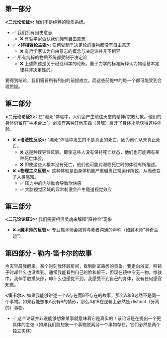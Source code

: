 ## 第一部分

**<二元论论证>:** 我们不是纯粹的物质系统。

- ✅ 我们拥有自由意志
    - ❌ 有哲学家否认我们拥有自由意志
- ✅ **<非相容论主张>:** 任何受制于决定论的事物都没有自由意志
    - ❌ 有哲学家认为自由意志的概念与决定论并非不相容
- ✅ 所有纯粹的物质系统都受制于决定论
    - ❌ 上述陈述是关于经验科学的论断。量子力学的标准解释认为物理基本定律并非决定性的。
        
要得到结论，我们需要所有列出的前提成立。而这些前提中的每一个都可能受到合理质疑。

## 第二部分

**<二元论论证2>:** 在"濒死"体验中，人们会产生前往天堂的精神/宗教幻象。他们的身体仍留在"手术台上"。必须有某种其他东西（灵魂）离开了身体才能获得这种体验。

- ❌ **<语法性反驳>:** "濒死"体验中发生的不是真正的死亡，因为他们从未真正死亡。
    - ❌ 这是种误导性反驳。即使这些人没有保持死亡状态，他们也可能拥有某种死亡体验。
    - ❌ 即使这些人根本没有死亡，他们也可能对濒临死亡时的体验有所描述。
- ❌ **<物理主义反驳>:** 这种体验是由身体机能严重偏离正常运作所致，从而改变了人类感知。
    - ✅ 压力中的内啡肽会导致欣快感
    - ✅ 大脑视觉区域的异常刺激会产生隧道视觉效应
        
## 第三部分

**<二元论论证3>:** 我们需要相信灵魂来解释"降神会"现象

- ❌ **<魔术师的反驳>:** 专业魔术师会揭穿与死者沟通的声称（如魔术师"神奇兰迪"）
    
## 第四部分 - 勒内·笛卡尔的故事

今天早晨我醒来。某个时刻我环顾房间，看到卧室熟悉的景象。我走向浴室，照镜子时却什么也没看到。通常我能看到自己的脸和躯干，但现在镜中空无一物。惊骇中，我伸手触摸头部，却什么也感觉不到。我感受不到自己的身体，没有任何感官知觉。

**<笛卡尔>:** 如果我能够讲述一个A存在而B不存在的故事，那么A和B必然不是同一个事物。如果我能想象A没有B的情形，那么A和B在逻辑上必然是 distinct（分离的）事物。

- ✅ 这个论证并非说能够想象某事就意味着它是真实的！该论证是在提出一个更具体的主张（如果我们能想象一个事物脱离另一个事物存在，它们必然是两个独立实体）